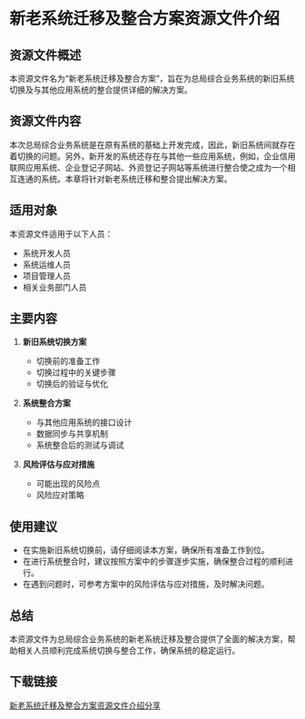 # 新老系统迁移及整合方案资源文件介绍

## 资源文件概述

本资源文件名为“新老系统迁移及整合方案”，旨在为总局综合业务系统的新旧系统切换及与其他应用系统的整合提供详细的解决方案。

## 资源文件内容

本次总局综合业务系统是在原有系统的基础上开发完成，因此，新旧系统间就存在着切换的问题。另外，新开发的系统还存在与其他一些应用系统，例如，企业信用联网应用系统、企业登记子网站、外资登记子网站等系统进行整合使之成为一个相互连通的系统。本章将针对新老系统迁移和整合提出解决方案。

## 适用对象

本资源文件适用于以下人员：
- 系统开发人员
- 系统运维人员
- 项目管理人员
- 相关业务部门人员

## 主要内容

1. **新旧系统切换方案**
   - 切换前的准备工作
   - 切换过程中的关键步骤
   - 切换后的验证与优化

2. **系统整合方案**
   - 与其他应用系统的接口设计
   - 数据同步与共享机制
   - 系统整合后的测试与调试

3. **风险评估与应对措施**
   - 可能出现的风险点
   - 风险应对策略

## 使用建议

- 在实施新旧系统切换前，请仔细阅读本方案，确保所有准备工作到位。
- 在进行系统整合时，建议按照方案中的步骤逐步实施，确保整合过程的顺利进行。
- 在遇到问题时，可参考方案中的风险评估与应对措施，及时解决问题。

## 总结

本资源文件为总局综合业务系统的新老系统迁移及整合提供了全面的解决方案，帮助相关人员顺利完成系统切换与整合工作，确保系统的稳定运行。

## 下载链接

[新老系统迁移及整合方案资源文件介绍分享](https://pan.quark.cn/s/45243bd5e21d)
